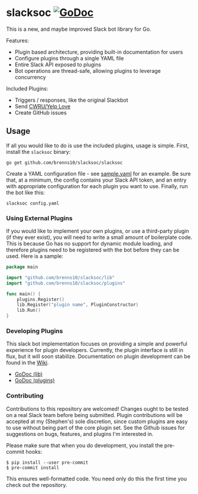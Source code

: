 slacksoc [![GoDoc](https://godoc.org/github.com/brenns10/slacksoc?status.svg)](https://godoc.org/github.com/brenns10/slacksoc)
========

This is a new, and maybe improved Slack bot library for Go.

Features:
- Plugin based architecture, providing built-in documentation for users
- Configure plugins through a single YAML file
- Entire Slack API exposed to plugins
- Bot operations are thread-safe, allowing plugins to leverage concurrency

Included Plugins:
- Triggers / responses, like the original Slackbot
- Send [CWRU/Yelp Love](https://github.com/hacsoc/love)
- Create GitHub issues

Usage
-----

If all you would like to do is use the included plugins, usage is simple. First,
install the `slacksoc` binary:

    go get github.com/brenns10/slacksoc/slacksoc

Create a YAML configuration file - see [sample.yaml](sample.yaml) for an
example. Be sure that, at a minimum, the config contains your Slack API token,
and an entry with appropriate configuration for each plugin you want to use.
Finally, run the bot like this:

    slacksoc config.yaml

### Using External Plugins

If you would like to implement your own plugins, or use a third-party plugin (if
they ever exist), you will need to write a small amount of boilerplate code.
This is because Go has no support for dynamic module loading, and therefore
plugins need to be registered with the bot before they can be used. Here is a
sample:

```go
package main

import "github.com/brenns10/slacksoc/lib"
import "github.com/brenns10/slacksoc/plugins"

func main() {
    plugins.Register()
    lib.Register("plugin name", PluginConstructor)
    lib.Run()
}
```

### Developing Plugins

This slack bot implementation focuses on providing a simple and powerful
experience for plugin developers. Currently, the plugin interface is still in
flux, but it will soon stabilize. Documentation on plugin development can be
found in the [Wiki](https://github.com/brenns10/slacksoc/wiki).

- [GoDoc (lib)](https://godoc.org/github.com/brenns10/slacksoc/lib)
- [GoDoc (plugins)](https://godoc.org/github.com/brenns10/slacksoc/plugins)

### Contributing

Contributions to this repository are welcomed! Changes ought to be tested on a
real Slack team before being submitted. Plugin contributions will be accepted at
my (Stephen's) sole discretion, since custom plugins are easy to use without
being part of the core plugin set. See the Github issues for suggestions on
bugs, features, and plugins I'm interested in.

Please make sure that when you do development, you install the pre-commit hooks:

```
$ pip install --user pre-commit
$ pre-commit install
```

This ensures well-formatted code. You need only do this the first time you check
out the repository.
